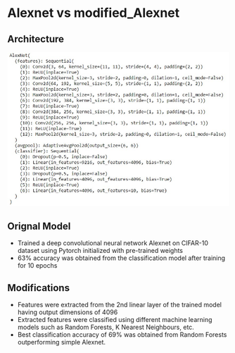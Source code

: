 # Alexnet vs modified_Alexnet

## Architecture
<img src="/architecture/image.png" alt="Alexnet architecture"/>



## Orignal Model
- Trained a deep convolutional neural network Alexnet on CIFAR-10 dataset using Pytorch initialized with pre-trained weights
- 63% accuracy was obtained from the classification model after training for 10 epochs

## Modifications
- Features were extracted from the 2nd linear layer of the trained model having output dimensions of 4096
- Extracted features were classified using different machine learning models such as Random Forests, K Nearest Neighbours, etc.
- Best classification accuracy of 69% was obtained from Random Forests outperforming simple Alexnet.
